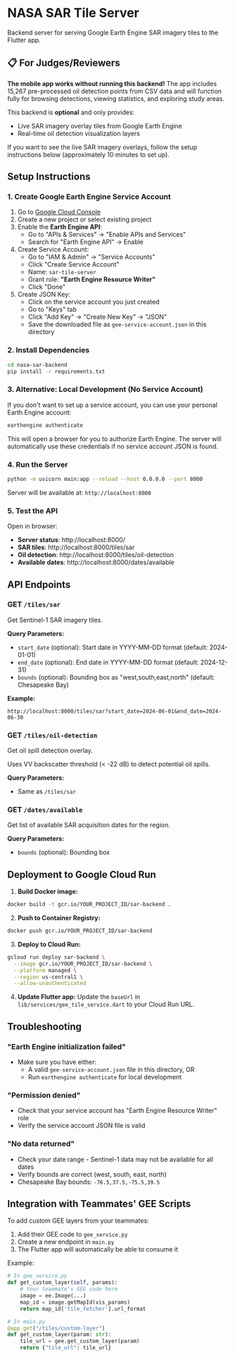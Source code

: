 # NASA SAR Tile Server

Backend server for serving Google Earth Engine SAR imagery tiles to the Flutter app.

## 📋 For Judges/Reviewers

**The mobile app works without running this backend!** The app includes 15,267 pre-processed oil detection points from CSV data and will function fully for browsing detections, viewing statistics, and exploring study areas.

This backend is **optional** and only provides:
- Live SAR imagery overlay tiles from Google Earth Engine
- Real-time oil detection visualization layers

If you want to see the live SAR imagery overlays, follow the setup instructions below (approximately 10 minutes to set up).

## Setup Instructions

### 1. Create Google Earth Engine Service Account

1. Go to [Google Cloud Console](https://console.cloud.google.com)
2. Create a new project or select existing project
3. Enable the **Earth Engine API**:
   - Go to "APIs & Services" → "Enable APIs and Services"
   - Search for "Earth Engine API" → Enable
4. Create Service Account:
   - Go to "IAM & Admin" → "Service Accounts"
   - Click "Create Service Account"
   - Name: `sar-tile-server`
   - Grant role: **"Earth Engine Resource Writer"**
   - Click "Done"
5. Create JSON Key:
   - Click on the service account you just created
   - Go to "Keys" tab
   - Click "Add Key" → "Create New Key" → "JSON"
   - Save the downloaded file as `gee-service-account.json` in this directory

### 2. Install Dependencies

```bash
cd nasa-sar-backend
pip install -r requirements.txt
```

### 3. Alternative: Local Development (No Service Account)

If you don't want to set up a service account, you can use your personal Earth Engine account:

```bash
earthengine authenticate
```

This will open a browser for you to authorize Earth Engine. The server will automatically use these credentials if no service account JSON is found.

### 4. Run the Server

```bash
python -m uvicorn main:app --reload --host 0.0.0.0 --port 8000
```

Server will be available at: `http://localhost:8000`

### 5. Test the API

Open in browser:
- **Server status**: http://localhost:8000/
- **SAR tiles**: http://localhost:8000/tiles/sar
- **Oil detection**: http://localhost:8000/tiles/oil-detection
- **Available dates**: http://localhost:8000/dates/available

## API Endpoints

### GET `/tiles/sar`

Get Sentinel-1 SAR imagery tiles.

**Query Parameters:**
- `start_date` (optional): Start date in YYYY-MM-DD format (default: 2024-01-01)
- `end_date` (optional): End date in YYYY-MM-DD format (default: 2024-12-31)
- `bounds` (optional): Bounding box as "west,south,east,north" (default: Chesapeake Bay)

**Example:**
```
http://localhost:8000/tiles/sar?start_date=2024-06-01&end_date=2024-06-30
```

### GET `/tiles/oil-detection`

Get oil spill detection overlay.

Uses VV backscatter threshold (< -22 dB) to detect potential oil spills.

**Query Parameters:**
- Same as `/tiles/sar`

### GET `/dates/available`

Get list of available SAR acquisition dates for the region.

**Query Parameters:**
- `bounds` (optional): Bounding box

## Deployment to Google Cloud Run

1. **Build Docker image:**
```bash
docker build -t gcr.io/YOUR_PROJECT_ID/sar-backend .
```

2. **Push to Container Registry:**
```bash
docker push gcr.io/YOUR_PROJECT_ID/sar-backend
```

3. **Deploy to Cloud Run:**
```bash
gcloud run deploy sar-backend \
  --image gcr.io/YOUR_PROJECT_ID/sar-backend \
  --platform managed \
  --region us-central1 \
  --allow-unauthenticated
```

4. **Update Flutter app:**
Update the `baseUrl` in `lib/services/gee_tile_service.dart` to your Cloud Run URL.

## Troubleshooting

### "Earth Engine initialization failed"
- Make sure you have either:
  - A valid `gee-service-account.json` file in this directory, OR
  - Run `earthengine authenticate` for local development

### "Permission denied"
- Check that your service account has "Earth Engine Resource Writer" role
- Verify the service account JSON file is valid

### "No data returned"
- Check your date range - Sentinel-1 data may not be available for all dates
- Verify bounds are correct (west, south, east, north)
- Chesapeake Bay bounds: `-76.5,37.5,-75.5,39.5`

## Integration with Teammates' GEE Scripts

To add custom GEE layers from your teammates:

1. Add their GEE code to `gee_service.py`
2. Create a new endpoint in `main.py`
3. The Flutter app will automatically be able to consume it

Example:
```python
# In gee_service.py
def get_custom_layer(self, params):
    # Your teammate's GEE code here
    image = ee.Image(...)
    map_id = image.getMapId(vis_params)
    return map_id['tile_fetcher'].url_format

# In main.py
@app.get("/tiles/custom-layer")
def get_custom_layer(param: str):
    tile_url = gee.get_custom_layer(param)
    return {"tile_url": tile_url}
```
